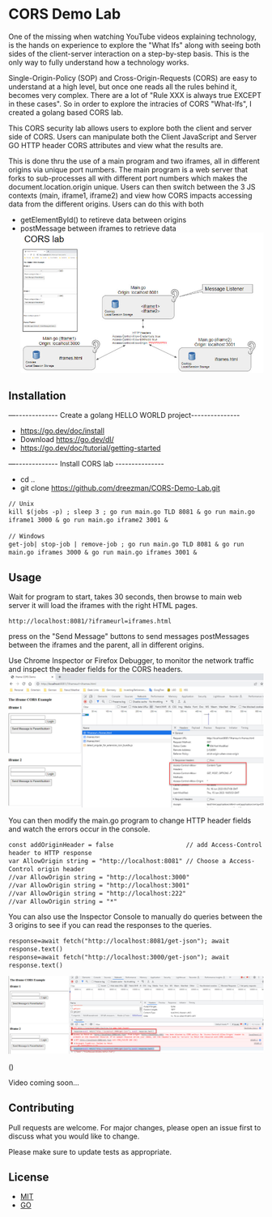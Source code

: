 # CORS Demo Lab

One of the missing when watching YouTube videos explaining technology, is the hands on experience
to explore the "What Ifs" along with seeing both sides of the client-server interaction on a step-by-step
basis. This is the only way to fully understand how a technology works.

Single-Origin-Policy (SOP) and Cross-Origin-Requests (CORS) are easy to understand at a high
level, but once one reads all the rules behind it, becomes very complex. There are a lot of
"Rule XXX is always true EXCEPT in these cases". So in order to explore the intracies of 
CORS "What-Ifs", I created a golang based CORS lab.

This CORS security lab allows users to explore both the client and server
side of CORS. Users can manipulate both the Client JavaScript and Server GO HTTP header CORS
attributes and view what the results are.

This is done thru the use of a main program and two iframes, all in different origins via
unique port numbers. The main program is a web server that forks to sub-processes all with
different port numbers which makes the document.location.origin unique. Users can then switch
between the 3 JS contexts (main, iframe1, iframe2) and view how CORS impacts accessing data
from the different origins. Users can do this with both

- getElementById() to retireve data between origins
- postMessage between iframes to retrieve data
![Alt text](images/cors-lab.jpg)
## Installation

—-------------
 Create a golang HELLO WORLD project---------------
- https://go.dev/doc/install
- Download     https://go.dev/dl/
- https://go.dev/doc/tutorial/getting-started

—-------------
 Install CORS lab ---------------
- cd ..
- git clone https://github.com/dreezman/CORS-Demo-Lab.git

```
// Unix
kill $(jobs -p) ; sleep 3 ; go run main.go TLD 8081 & go run main.go iframe1 3000 & go run main.go iframe2 3001 &

// Windows
get-job| stop-job | remove-job ; go run main.go TLD 8081 & go run main.go iframes 3000 & go run main.go iframes 3001 &
```

## Usage

Wait for program to start, takes 30 seconds, then browse to main web server it will load the iframes with the right HTML pages.
```
http://localhost:8081/?iframeurl=iframes.html
```
press on the "Send Message" buttons to send messages postMessages between the 
iframes and the parent, all in different origins. 

Use Chrome Inspector or Firefox Debugger, to monitor the network traffic and inspect the header fields for the CORS headers. 
![Alt text](images/cors-headers.jpg)

You can then modify the main.go program to change HTTP header fields and watch the errors occur in the console.
```
const addOriginHeader = false                    // add Access-Control header to HTTP response
var AllowOrigin string = "http://localhost:8081" // Choose a Access-Control origin header
//var AllowOrigin string = "http://localhost:3000"
//var AllowOrigin string = "http://localhost:3001"
//var AllowOrigin string = "http://localhost:222"
//var AllowOrigin string = "*"
```


You can also use the Inspector Console to manually do queries between the 3 origins to see if you can read the responses to the queries.


```
response=await fetch("http://localhost:8081/get-json"); await response.text()
response=await fetch("http://localhost:3000/get-json"); await response.text()
```
![Alt text](images/fetch-queries.jpg) 



()

Video coming soon...


## Contributing

Pull requests are welcome. For major changes, please open an issue first
to discuss what you would like to change.

Please make sure to update tests as appropriate.

## License

- [MIT](https://choosealicense.com/licenses/mit/)
- [GO](https://go.dev/LICENSE)